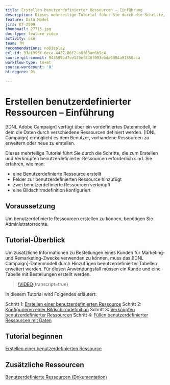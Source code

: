 ```yaml
---
title: Erstellen benutzerdefinierter Ressourcen – Einführung
description: Dieses mehrteilige Tutorial führt Sie durch die Schritte, die zum Erstellen und Verknüpfen benutzerdefinierter Ressourcen erforderlich sind.
feature: Data Model
jira: KT-2999
thumbnail: 27715.jpg
doc-type: feature video
activity: use
team: TM
recommendations: noDisplay
exl-id: 93af995f-6eca-4427-86f2-a8f63ae6b9c4
source-git-commit: 943599bd7ce139ef846f093ebda9084a91550aca
workflow-type: tm+mt
source-wordcount: '0'
ht-degree: 0%

---
```


# Erstellen benutzerdefinierter Ressourcen – Einführung

[!DNL Adobe Campaign] verfügt über ein vordefiniertes Datenmodell, in dem die Daten durch verschiedene Ressourcen definiert werden. [!DNL Campaign] ermöglicht es dem Benutzer, vorhandene Ressourcen zu erweitern oder neue zu erstellen.

Dieses mehrteilige Tutorial führt Sie durch die Schritte, die zum Erstellen und Verknüpfen benutzerdefinierter Ressourcen erforderlich sind.
Sie erfahren, wie man:

* eine Benutzerdefinierte Ressource erstellt
* Felder zur benutzerdefinierten Ressource hinzufügt
* zwei benutzerdefinierte Ressourcen verknüpft
* eine Bildschirmdefinition konfiguriert

## Voraussetzung

Um benutzerdefinierte Ressourcen erstellen zu können, benötigen Sie Administratorrechte.

## Tutorial-Überblick

Um zusätzliche Informationen zu Bestellungen eines Kunden für Marketing- und Remarketing-Zwecke verwenden zu können, muss das [!DNL Campaign]-Datenmodell durch Hinzufügen benutzerdefinierter Tabellen erweitert werden. Für diesen Anwendungsfall müssen ein Kunde und eine Tabelle mit Bestellungen erstellt werden.

>[!VIDEO](https://video.tv.adobe.com/v/27715?learn=on){transcript=true}

In diesem Tutorial wird Folgendes erläutert:

Schritt 1: [Erstellen einer benutzerdefinierten Ressource](./creating-a-custom-resource.md)
Schritt 2: [Konfigurieren einer Bildschirmdefinition](./configuring-a-screen-definition-for-a-custom-resource.md)
Schritt 3: [Verknüpfen benutzerdefinierter Ressourcen](./linking-custom-resources.md)
Schritt 4: [Füllen benutzerdefinierter Ressourcen mit Daten](./populate-custom-resources-with-data.md)

## Tutorial beginnen

[Erstellen einer benutzerdefinierten Ressource](./creating-a-custom-resource.md)

## Zusätzliche Ressourcen

[Benutzerdefinierte Ressourcen (Dokumentation)](https://experienceleague.adobe.com/docs/campaign-standard/using/working-with-apis/global-concepts/custom-resources.html?lang=de)
